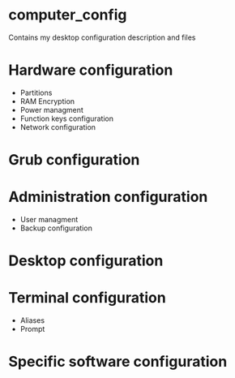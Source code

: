 # computer_config
Contains my desktop configuration description and files


# Hardware configuration
  - Partitions
  - RAM Encryption
  - Power managment
  - Function keys configuration
  - Network configuration

# Grub configuration

# Administration configuration
  - User managment
  - Backup configuration

# Desktop configuration


# Terminal configuration
  - Aliases
  - Prompt


# Specific software configuration

